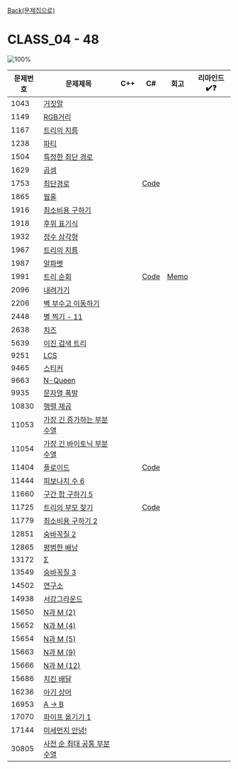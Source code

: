 [Back(문제집으로)](/Workbook/README.md)

# CLASS_04 - 48

![100%](https://progress-bar.xyz/4/?scale=48&title=progress&width=500&color=babaca&suffix=/48)

| 문제번호 | 문제제목                                            | C++ | C#  | 회고 | 리마인드✔️❓ |
| -------- | --------------------------------------------------- | --- | --- | ---- | ------------ |
| 1043     | [거짓말](https://boj.kr/1043)                       |     |     |      |              |
| 1149     | [RGB거리](https://boj.kr/1149)                      |     |     |      |              |
| 1167     | [트리의 지름](https://boj.kr/1167)                  |     |     |      |              |
| 1238     | [파티](https://boj.kr/1238)                         |     |     |      |              |
| 1504     | [특정한 최단 경로](https://boj.kr/1504)             |     |     |      |              |
| 1629     | [곱셈](https://boj.kr/1629)                         |     |     |      |              |
| 1753     | [최단경로](https://boj.kr/1753)                     |     | [Code](../Baekjoon/Gold/1753.cs) |      |              |
| 1865     | [웜홀](https://boj.kr/1865)                         |     |     |      |              |
| 1916     | [최소비용 구하기](https://boj.kr/1916)              |     |     |      |              |
| 1918     | [후위 표기식](https://boj.kr/1918)                  |     |     |      |              |
| 1932     | [정수 삼각형](https://boj.kr/1932)                  |     |     |      |              |
| 1967     | [트리의 지름](https://boj.kr/1967)                  |     |     |      |              |
| 1987     | [알파벳](https://boj.kr/1987)                       |     |     |      |              |
| 1991     | [트리 순회](https://boj.kr/1991)                    |     | [Code](../Baekjoon/Silver/1991.cs) | [Memo](../Baekjoon/Silver/1991.md) |              |
| 2096     | [내려가기](https://boj.kr/2096)                     |     |     |      |              |
| 2206     | [벽 부수고 이동하기](https://boj.kr/2206)           |     |     |      |              |
| 2448     | [별 찍기 - 11](https://boj.kr/2448)                 |     |     |      |              |
| 2638     | [치즈](https://boj.kr/2638)                         |     |     |      |              |
| 5639     | [이진 검색 트리](https://boj.kr/5639)               |     |     |      |              |
| 9251     | [LCS](https://boj.kr/9251)                          |     |     |      |              |
| 9465     | [스티커](https://boj.kr/9465)                       |     |     |      |              |
| 9663     | [N-Queen](https://boj.kr/9663)                      |     |     |      |              |
| 9935     | [문자열 폭발](https://boj.kr/9935)                  |     |     |      |              |
| 10830    | [행렬 제곱](https://boj.kr/10830)                   |     |     |      |              |
| 11053    | [가장 긴 증가하는 부분 수열](https://boj.kr/11053)  |     |     |      |              |
| 11054    | [가장 긴 바이토닉 부분 수열](https://boj.kr/11054)  |     |     |      |              |
| 11404    | [플로이드](https://boj.kr/11404)                    |     | [Code](../Baekjoon/Gold/11404.cs) |      |              |
| 11444    | [피보나치 수 6](https://boj.kr/11444)               |     |     |      |              |
| 11660    | [구간 합 구하기 5](https://boj.kr/11660)            |     |     |      |              |
| 11725    | [트리의 부모 찾기](https://boj.kr/11725)            |     | [Code](../Baekjoon/Silver/11725.cs) |      |              |
| 11779    | [최소비용 구하기 2](https://boj.kr/11779)           |     |     |      |              |
| 12851    | [숨바꼭질 2](https://boj.kr/12851)                  |     |     |      |              |
| 12865    | [평범한 배낭](https://boj.kr/12865)                 |     |     |      |              |
| 13172    | [Σ](https://boj.kr/13172)                           |     |     |      |              |
| 13549    | [숨바꼭질 3](https://boj.kr/13549)                  |     |     |      |              |
| 14502    | [연구소](https://boj.kr/14502)                      |     |     |      |              |
| 14938    | [서강그라운드](https://boj.kr/14938)                |     |     |      |              |
| 15650    | [N과 M (2)](https://boj.kr/15650)                   |     |     |      |              |
| 15652    | [N과 M (4)](https://boj.kr/15652)                   |     |     |      |              |
| 15654    | [N과 M (5)](https://boj.kr/15654)                   |     |     |      |              |
| 15663    | [N과 M (9)](https://boj.kr/15663)                   |     |     |      |              |
| 15666    | [N과 M (12)](https://boj.kr/15666)                  |     |     |      |              |
| 15686    | [치킨 배달](https://boj.kr/15686)                   |     |     |      |              |
| 16236    | [아기 상어](https://boj.kr/16236)                   |     |     |      |              |
| 16953    | [A → B](https://boj.kr/16953)                       |     |     |      |              |
| 17070    | [파이프 옮기기 1](https://boj.kr/17070)             |     |     |      |              |
| 17144    | [미세먼지 안녕!](https://boj.kr/17144)              |     |     |      |              |
| 30805    | [사전 순 최대 공통 부분 수열](https://boj.kr/30805) |     |     |      |              |
